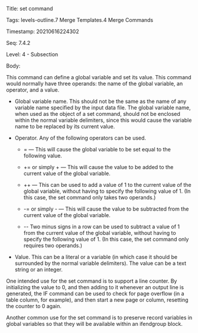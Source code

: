 Title:  set command

Tags:   levels-outline.7 Merge Templates.4 Merge Commands

Timestamp: 20210616224302

Seq:    7.4.2

Level:  4 - Subsection

Body: 

This command can define a global variable and set its value. This command would normally have three operands: the name of the global variable, an operator, and a value.

- Global variable name. This should not be the same as the name of any variable name specified by the input data file. The global variable name, when used as the object of a set command, should not be enclosed within the normal variable delimiters, since this would cause the variable name to be replaced by its current value.

- Operator. Any of the following operators can be used.

	+ =  — This will cause the global variable to be set equal to the following value.

	+ += or simply + — This will cause the value to be added to the current value of the global variable.

	+ ++ — This can be used to add a value of 1 to the current value of the global variable, without having to specify the following value of 1. (In this case, the set command only takes two operands.)

	+ -= or simply - — This will cause the value to be subtracted from the current value of the global variable.

	+ \-\- Two minus signs in a row can be used to subtract a value of 1 from the current value of the global variable, without having to specify the following value of 1. (In this case, the set command only requires two operands.)

- Value. This can be a literal or a variable (in which case it should be surrounded by the normal variable delimiters). The value can be a text string or an integer.

One intended use for the set command is to support a line counter. By initializing the value to 0, and then adding to it whenever an output line is generated, the IF command can be used to check for page overflow (in a table column, for example), and then start a new page or column, resetting the counter to 0 again.

Another common use for the set command is to preserve record variables in global variables so that they will be available within an ifendgroup block.
